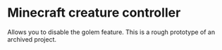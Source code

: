 # Minecraft creature controller

Allows you to disable the golem feature.
This is a rough prototype of an archived project.
